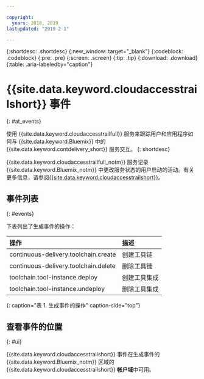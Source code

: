 ```yaml
---

copyright:
  years: 2018, 2019
lastupdated: "2019-2-1"

---
```


{:shortdesc: .shortdesc}
{:new_window: target="_blank"}
{:codeblock: .codeblock}
{:pre: .pre}
{:screen: .screen}
{:tip: .tip}
{:download: .download}
{:table: .aria-labeledby="caption"}

<!-- Name your file `at-events.md` and include it in the Reference nav group in your toc file. -->

# {{site.data.keyword.cloudaccesstrailshort}} 事件
{: #at_events}

使用 {{site.data.keyword.cloudaccesstrailfull}} 服务来跟踪用户和应用程序如何与 {{site.data.keyword.Bluemix}} 中的 {{site.data.keyword.contdelivery_short}} 服务交互。
{: shortdesc}

{{site.data.keyword.cloudaccesstrailfull_notm}} 服务记录 {{site.data.keyword.Bluemix_notm}} 中更改服务状态的用户启动的活动。有关更多信息，请参阅[{{site.data.keyword.cloudaccesstrailshort}}](/docs/services/cloud-activity-tracker?topic=cloud-activity-tracker-getting-started-with-cla)。


<!-- You can create different sections to group events by area. -->

## 事件列表
{: #events}

下表列出了生成事件的操作：

|操作|描述| 
|:-----------------|:-----------------|
| continuous-delivery.toolchain.create |创建工具链| 
| continuous-delivery.toolchain.delete |删除工具链|
| toolchain.tool-instance.deploy |创建工具集成|
| toolchain.tool-instance.undeploy |删除工具集成|
{: caption="表 1. 生成事件的操作" caption-side="top"}

## 查看事件的位置
{: #ui}

<!-- Option 2: Add the following sentence if your service sends events to the account domain. -->

{{site.data.keyword.cloudaccesstrailshort}} 事件在生成事件的 {{site.data.keyword.Bluemix_notm}} 区域的 {{site.data.keyword.cloudaccesstrailshort}} **帐户域**中可用。
